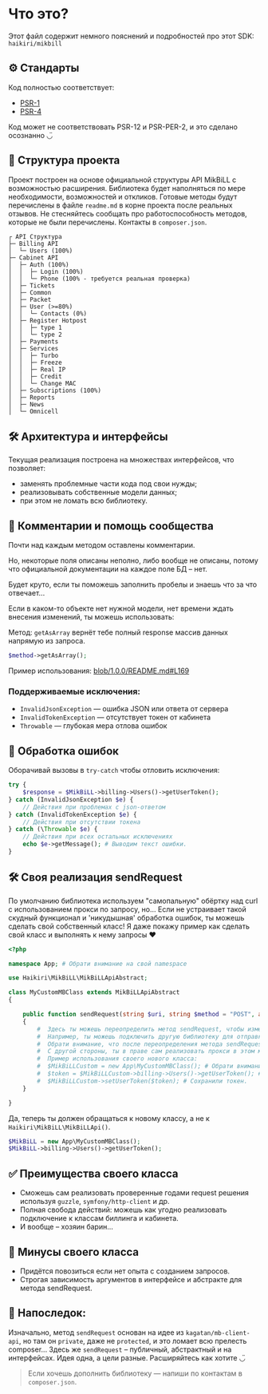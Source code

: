 # Что это?

Этот файл содержит немного пояснений и подробностей про этот SDK: `haikiri/mikbill`

## ⚙️ Стандарты

Код полностью соответствует:

- [PSR-1](https://www.php-fig.org/psr/psr-1/)
- [PSR-4](https://www.php-fig.org/psr/psr-4/)

Код может не соответствовать PSR-12 и PSR-PER-2, и это сделано осознанно ◡̈

## 📂 Структура проекта

Проект построен на основе официальной структуры API MikBiLL с возможностью расширения.
Библиотека будет наполняться по мере необходимости, возможностей и откликов.
Готовые методы будут перечислены в файле `readme.md` в корне проекта после реальных отзывов.
Не стесняйтесь сообщать про работоспособность методов, которые не были перечислены. Контакты в `composer.json`.

```plaintext
┌ API Структура
├─ Billing API
│  └─ Users (100%)
├─ Cabinet API
│  ├─ Auth (100%)
│  │  ├─ Login (100%)
│  │  └─ Phone (100% - требуется реальная проверка)
│  ├─ Tickets
│  ├─ Common
│  ├─ Packet
│  ├─ User (>=80%)
│  │  └─ Contacts (0%)
│  ├─ Register Hotpost
│  │  ├─ type 1
│  │  └─ type 2
│  ├─ Payments
│  ├─ Services
│  │  ├─ Turbo
│  │  ├─ Freeze
│  │  ├─ Real IP
│  │  ├─ Credit
│  │  └─ Change MAC
│  ├─ Subscriptions (100%)
│  ├─ Reports
│  ├─ News
│  └─ Omnicell
```

## 🛠 Архитектура и интерфейсы

Текущая реализация построена на множествах интерфейсов, что позволяет:

- заменять проблемные части кода под свои нужды;
- реализовывать собственные модели данных;
- при этом не ломать всю библиотеку.

## 📘 Комментарии и помощь сообщества

Почти над каждым методом оставлены комментарии.

Но, некоторые поля описаны неполно, либо вообще не описаны, потому что официальной документации на каждое поле БД – нет.

Будет круто, если ты поможешь заполнить пробелы и знаешь что за что отвечает...

Если в каком-то объекте нет нужной модели, нет времени ждать внесения изменений, ты можешь использовать:

Метод: `getAsArray` вернёт тебе полный response массив данных напрямую из запроса.

```php
$method->getAsArray();
```

Пример использования: [blob/1.0.0/README.md#L169](https://github.com/MKC-MKC/mikbill/blob/1.0.0/README.md?plain=1#L169)

### Поддерживаемые исключения:

- `InvalidJsonException` — ошибка JSON или ответа от сервера
- `InvalidTokenException` — отсутствует токен от кабинета
- `Throwable` — глубокая мера отлова ошибок

## 🧯 Обработка ошибок

Оборачивай вызовы в `try-catch` чтобы отловить исключения:

```php
try {
    $response = $MikBiLL->billing->Users()->getUserToken();
} catch (InvalidJsonException $e) {
    // Действия при проблемах с json-ответом
} catch (InvalidTokenException $e) {
    // Действия при отсутствии токена
} catch (\Throwable $e) {
    // Действия при всех остальных исключениях
    echo $e->getMessage(); # Выводим текст ошибки.
}
```

## 🛠 Своя реализация sendRequest

По умолчанию библиотека используем "самопальную" обёртку над curl с использованием прокси по запросу, но...
Если не устраивает такой скудный функционал и 'никудышная' обработка ошибок, ты можешь сделать свой собственный класс!
Я даже покажу пример как сделать свой класс и выполнять к нему запросы ❤️

```php
<?php

namespace App; # Обрати внимание на свой namespace

use Haikiri\MikBiLL\MikBiLLApiAbstract;

class MyCustomMBClass extends MikBiLLApiAbstract
{

    public function sendRequest(string $uri, string $method = "POST", array $params = [], bool $sign = false, ?string $token = null): ?array
    {
        #  Здесь ты можешь переопределить метод sendRequest, чтобы изменить логику отправки запросов к API MikBiLL.
        #  Например, ты можешь подключить другую библиотеку для отправки запросов.
        #  Обрати внимание, что после переопределения метода sendRequest, ты потеряешь возможность использовать прокси.
        #  С другой стороны, ты в праве сам реализовать прокси в этом методе, если в этом вообще есть необходимость.
        #  Пример использования своего нового класса:
        #  $MikBiLLCustom = new App\MyCustomMBClass(); # Обрати внимание на свой namespace.
        #  $token = $MikBiLLCustom->billing->Users()->getUserToken(); # Простое получение токена.
        #  $MikBiLLCustom->setUserToken($token); # Сохранили токен.
    }

}
```

Да, теперь ты должен обращаться к новому классу, а не к `Haikiri\MikBiLL\MikBiLLApi()`.

```php
$MikBiLL = new App\MyCustomMBClass();
$MikBiLL->billing->Users()->getUserToken();
```

## ✅ Преимущества своего класса

- Сможешь сам реализовать проверенные годами request решения используя `guzzle`, `symfony/http-client` и др.
- Полная свобода действий: можешь как угодно реализовать подключение к классам биллинга и кабинета.
- И вообще – хозяин барин...

## 🔻 Минусы своего класса

- Придётся повозиться если нет опыта с созданием запросов.
- Строгая зависимость аргументов в интерфейсе и абстракте для метода sendRequest.

## 💬 Напоследок:

Изначально, метод `sendRequest` основан на идее из `kagatan/mb-client-api`, но там он `private`,
даже не `protected`, и это ломает всю прелесть composer...
Здесь же `sendRequest` – публичный, абстрактный и на интерфейсах. Идея одна, а цели разные. Расширяйтесь как хотите ◡̈

> Если хочешь дополнить библиотеку — напиши по контактам в `composer.json`.
